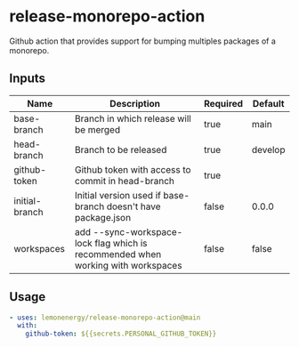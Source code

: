 # release-monorepo-action

Github action that provides support for bumping multiples packages of a monorepo.

## Inputs

| Name           | Description                                                                      | Required | Default |
| -------------- | -------------------------------------------------------------------------------- | -------- | ------- |
| base-branch    | Branch in which release will be merged                                           | true     | main    |
| head-branch    | Branch to be released                                                            | true     | develop |
| github-token   | Github token with access to commit in head-branch                                | true     |         |
| initial-branch | Initial version used if base-branch doesn't have package.json                    | false    | 0.0.0   |
| workspaces     | add --sync-workspace-lock flag which is recommended when working with workspaces | false    | false   |

## Usage

```yml
- uses: lemonenergy/release-monorepo-action@main
  with:
    github-token: ${{secrets.PERSONAL_GITHUB_TOKEN}}
```
